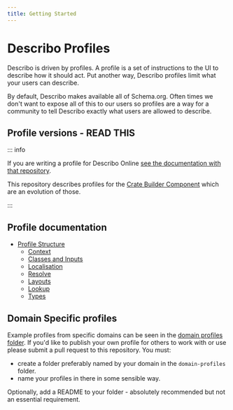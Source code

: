 ```yaml
---
title: Getting Started
---
```


# Describo Profiles

Describo is driven by profiles. A profile is a set of instructions to the UI to describe how it
should act. Put another way, Describo profiles limit what your users can describe.

By default, Describo makes available all of Schema.org. Often times we don't want to expose all of
this to our users so profiles are a way for a community to tell Describo exactly what users are
allowed to describe.

## Profile versions - READ THIS

::: info

If you are writing a profile for Describo Online
[see the documentation with that repository](https://github.com/Arkisto-Platform/describo-online/wiki/Writing-a-domain-specific-profile).

This repository describes profiles for the
[Crate Builder Component](https://github.com/describo/crate-builder-component) which are an
evolution of those.

:::

## Profile documentation

-   [Profile Structure](/profiles/profile-structure.md)
    -   [Context](/profiles/contexts.md)
    -   [Classes and Inputs](/profiles/classes-and-inputs.md)
    -   [Localisation](/profiles/localisation.md)
    -   [Resolve](/profiles/resolve.md)
    -   [Layouts](/profiles/layouts.md)
    -   [Lookup](/profiles/lookups.md)
    -   [Types](/profiles/types.md)

## Domain Specific profiles

Example profiles from specific domains can be seen in the
[domain profiles folder](https://github.com/describo/profiles/tree/master/domain-profiles). If you'd
like to publish your own profile for others to work with or use please submit a pull request to this
repository. You must:

-   create a folder preferably named by your domain in the `domain-profiles` folder.
-   name your profiles in there in some sensible way.

Optionally, add a README to your folder - absolutely recommended but not an essential requirement.
